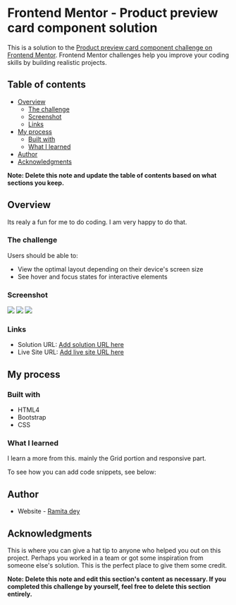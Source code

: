 # Frontend Mentor - Product preview card component solution

This is a solution to the [Product preview card component challenge on Frontend Mentor](https://www.frontendmentor.io/challenges/product-preview-card-component-GO7UmttRfa). Frontend Mentor challenges help you improve your coding skills by building realistic projects. 

## Table of contents

- [Overview](#overview)
  - [The challenge](#the-challenge)
  - [Screenshot](#screenshot)
  - [Links](#links)
- [My process](#my-process)
  - [Built with](#built-with)
  - [What I learned](#what-i-learned)
- [Author](#author)
- [Acknowledgments](#acknowledgments)

**Note: Delete this note and update the table of contents based on what sections you keep.**

## Overview

Its realy a fun for me to do coding. I am very happy to do that.

### The challenge

Users should be able to:

- View the optimal layout depending on their device's screen size
- See hover and focus states for interactive elements

### Screenshot

![](../image/desktophover.jpg)
![](../image/desktop.jpg)
![](../image/mobile.jpg)

### Links

- Solution URL: [Add solution URL here](file:///D:/code/Js_code/product.html)
- Live Site URL: [Add live site URL here](https://your-live-site-url.com)

## My process

### Built with

- HTML4
- Bootstrap
- CSS

### What I learned

I learn a more from this. mainly the Grid portion and responsive part.

To see how you can add code snippets, see below:

## Author

- Website - [Ramita dey](https://www.your-site.com)

## Acknowledgments

This is where you can give a hat tip to anyone who helped you out on this project. Perhaps you worked in a team or got some inspiration from someone else's solution. This is the perfect place to give them some credit.

**Note: Delete this note and edit this section's content as necessary. If you completed this challenge by yourself, feel free to delete this section entirely.**
